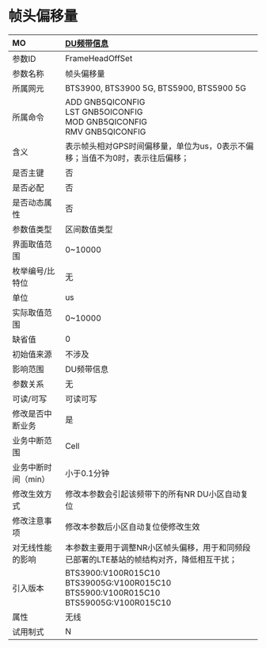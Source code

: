 # 帧头偏移量<table><thread><tr><th align = "left">MO</th><th align = "left"><a href = "index.html#帧头偏移量-2">DU频带信息</a></td></tr></thread><tbody><tr><td>参数ID</td><td>FrameHeadOffSet</td></tr><tr><td>参数名称</td><td>帧头偏移量</td></tr><tr><td>所属网元</td><td>BTS3900, BTS3900 5G, BTS5900, BTS5900 5G</td></tr><tr><td>所属命令</td><td>ADD GNB5QICONFIG<br>LST GNB5OICONFIG<br>MOD GNB5QICONFIG<br>RMV GNB5QICONFIG</td></tr><tr><td>含义</td><td>表示帧头相对GPS时间偏移量，单位为us，0表示不偏移；当值不为0时，表示往后偏移；</td></tr><tr><td>是否主键</td><td>否</td></tr><tr><td>是否必配</td><td>否</td></tr><tr><td>是否动态属性</td><td>否</td></tr><tr><td>参数值类型</td><td>区间数值类型</td></tr><tr><td>界面取值范围</td><td>0~10000</td></tr><tr><td>枚举编号/比特位</td><td>无</td></tr><tr><td>单位</td><td>us</td></tr><tr><td>实际取值范围</td><td>0~10000</td></tr><tr><td>缺省值</td><td>0</td></tr><tr><td>初始值来源</td><td>不涉及</td></tr><tr><td>影响范围</td><td>DU频带信息</td></tr><tr><td>参数关系</td><td>无</td></tr><tr><td>可读/可写</td><td>可读可写</td></tr><tr><td>修改是否中断业务</td><td>是</td></tr><tr><td>业务中断范围</td><td>Cell</td></tr><tr><td>业务中断时间（min）</td><td>小于0.1分钟</td></tr><tr><td>修改生效方式</td><td>修改本参数会引起该频带下的所有NR DU小区自动复位</td></tr><tr><td>修改注意事项</td><td>修改本参数后小区自动复位使修改生效</td></tr><tr><td>对无线性能的影响</td><td>本参数主要用于调整NR小区帧头偏移，用于和同频段已部署的LTE基站的帧结构对齐，降低相互干扰；</td></tr><tr><td>引入版本</td><td>BTS3900:V100R015C10<br>BTS39005G:V100R015C10<br>BTS5900:V100R015C10<br>BTS59005G:V100R015C10</td></tr><tr><td>属性</td><td>无线</td></tr><tr><td>试用制式</td><td>N</td></tr></tbody></table>